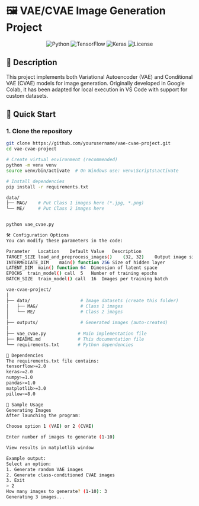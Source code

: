 # 🖼️ VAE/CVAE Image Generation Project

<div align="center">
  <img src="https://img.shields.io/badge/python-3.6%2B-blue" alt="Python">
  <img src="https://img.shields.io/badge/TensorFlow-2.x-orange" alt="TensorFlow">
  <img src="https://img.shields.io/badge/Keras-2.x-red" alt="Keras">
  <img src="https://img.shields.io/badge/license-MIT-green" alt="License">
</div>

## 📝 Description
This project implements both Variational Autoencoder (VAE) and Conditional VAE (CVAE) models for image generation. Originally developed in Google Colab, it has been adapted for local execution in VS Code with support for custom datasets.

## 🚀 Quick Start

### 1. Clone the repository
```bash
git clone https://github.com/yourusername/vae-cvae-project.git
cd vae-cvae-project

# Create virtual environment (recommended)
python -m venv venv
source venv/bin/activate  # On Windows use: venv\Scripts\activate

# Install dependencies
pip install -r requirements.txt

data/
├── MAG/    # Put Class 1 images here (*.jpg, *.png)
└── ME/     # Put Class 2 images here


python vae_cvae.py

🛠️ Configuration Options
You can modify these parameters in the code:

Parameter	Location	Default Value	Description
TARGET_SIZE	load_and_preprocess_images()	(32, 32)	Output image size (width, height)
INTERMEDIATE_DIM	main() function	256	Size of hidden layer
LATENT_DIM	main() function	64	Dimension of latent space
EPOCHS	train_model() call	5	Number of training epochs
BATCH_SIZE	train_model() call	16	Images per training batch

vae-cvae-project/
│
├── data/                   # Image datasets (create this folder)
│   ├── MAG/                # Class 1 images
│   └── ME/                 # Class 2 images
│
├── outputs/                # Generated images (auto-created)
│
├── vae_cvae.py            # Main implementation file
├── README.md              # This documentation file
└── requirements.txt       # Python dependencies

🔧 Dependencies
The requirements.txt file contains:
tensorflow>=2.0
keras>=2.0
numpy>=1.0
pandas>=1.0
matplotlib>=3.0
pillow>=8.0

🎨 Sample Usage
Generating Images
After launching the program:

Choose option 1 (VAE) or 2 (CVAE)

Enter number of images to generate (1-10)

View results in matplotlib window

Example output:
Select an option:
1. Generate random VAE images
2. Generate class-conditioned CVAE images
3. Exit
> 2
How many images to generate? (1-10): 3
Generating 3 images...

